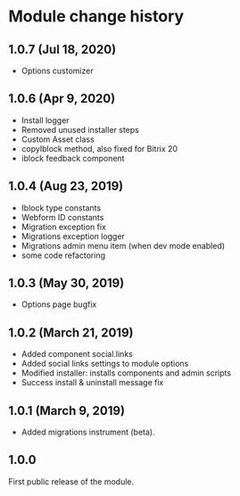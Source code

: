 # Module change history

## 1.0.7 (Jul 18, 2020)
- Options customizer

## 1.0.6 (Apr 9, 2020)
- Install logger
- Removed unused installer steps
- Custom Asset class
- copyIblock method, also fixed for Bitrix 20
- iblock feedback component

## 1.0.4 (Aug 23, 2019)
- Iblock type constants
- Webform ID constants
- Migration exception fix
- Migrations exception logger
- Migrations admin menu item (when dev mode enabled)
- some code refactoring

## 1.0.3 (May 30, 2019)
- Options page bugfix

## 1.0.2 (March 21, 2019)
- Added component social.links
- Added social links settings to module options
- Modified installer: installs components and admin scripts
- Success install & uninstall message fix

## 1.0.1 (March 9, 2019)

- Added migrations instrument (beta).

## 1.0.0

First public release of the module.